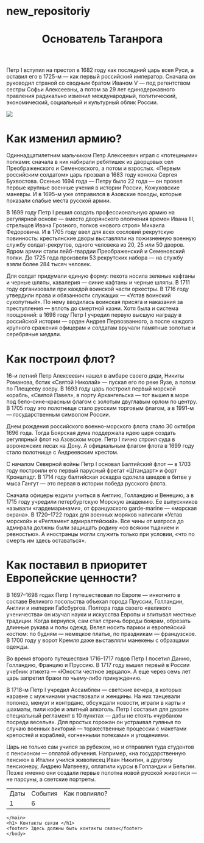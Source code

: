 # new_repositoriy
<html>
    <title>Кто основал Таганрог?</title>
    <body>
    <header><h1>Основатель Таганрога</h1></header>
    <main><p>Петр I вступил на престол в 1682 году как последний царь всея Руси, а оставил его в 1725-м — как первый российский император. Сначала он руководил страной со сводным братом Иваном V — под регентством сестры Софьи Алексеевны, а потом за 29 лет единодержавного правления радикально изменил международный, политический, экономический, социальный и культурный облик России.</p> 
        <img src="https://encrypted-tbn0.gstatic.com/images?q=tbn:ANd9GcTy9uTNSoIDojPwCnJU-moBWOLYurxeVuKZlA&usqp=CAU">
    <h1> Как изменил армию?</h1>
  <p>  Одиннадцатилетним мальчиком Петр Алексеевич играл с «потешными» полками: сначала в них набирали ребятишек из дворцовых сел Преображенского и Семеновского, а потом и взрослых. «Первым российским солдатом» царь прозвал в 1683 году конюха Сергея Бухвостова. Осенью 1694 года — Петру было 22 года — он провел первые крупные военные учения в истории России, Кожуховские маневры. И в 1695-м уже отправился в Азовские походы, которые показали слабые места русской армии.</p>

<P>В 1699 году Петр I решил создать профессиональную армию на регулярной основе — вместо дворянского ополчения времен Ивана III, стрельцов Ивана Грозного, полков «нового строя» Михаила Федоровича. И в 1705 году ввел для всех сословий рекрутскую повинность: крестьянские дворы выставляли на пожизненную военную службу солдат-рекрутов, одного человека из 20, 25 или 50 дворов. Ядром армии стали лейб-гвардии Преображенский и Семеновский полки. До 1725 года произвели 53 рекрутских набора — на службу взяли более 284 тысяч человек.</p>

<P>Для солдат придумали единую форму: пехота носила зеленые кафтаны и черные шляпы, кавалерия — синие кафтаны и черные шляпы. В 1711 году организовали при каждой воинской части оркестры. В 1716 году утвердили права и обязанности служащих — «Устав воинский сухопутный». По нему вводилась воинская присяга и наказания за преступления — вплоть до смертной казни. Хотя была и система поощрений: в 1698 году Петр I учредил первую высшую награду в российской истории — орден Андрея Первозванного, а после каждого крупного сражения офицерам и солдатам вручали памятные золотые и серебряные медали.</P>
    <h1>Как построил флот?</h1> <p>16-и летний Петр Алексеевич нашел в амбаре своего дяди, Никиты Романова, ботик «Святой Николай» — пускал его по реке Яузе, а потом по Плещееву озеру. В 1693 году царь построил первый морской корабль, «Святой Павел», в порту Архангельска — тот вышел в море под бело-сине-красным флагом с золотым двуглавым орлом по центру. В 1705 году это полотнище стало русским торговым флагом, а в 1991-м — государственным символом России.</p>

<p>Днем рождения российского военно-морского флота стало 30 октября 1696 года. Тогда Боярская дума поддержала идею царя создать регулярный флот на Азовском море. Петр I лично строил суда в воронежских лесах на Дону. А официальным флагом флота в 1699 году стало полотнище с Андреевским крестом.</p>

<p>С началом Северной войны Петр I основал Балтийский флот — в 1703 году построили его первый парусный фрегат «Штандарт» и форт Кронштадт. В 1714 году балтийская эскадра одолела шведов в битве у мыса Гангут — это первая в истории победа русского флота.</p>

<p>Сначала офицеры ездили учиться в Англию, Голландию и Венецию, а в 1715 году учредили петербургскую Морскую академию. Ее выпускников называли «гардемаринами», от французского garde-marine — «морская охрана». В 1720–1722 годах для военных моряков написали «Устав морской» и «Регламент адмиралтейский». Все чины от матроса до адмирала должны были защищать родину «со всяким тщанием и ревностью». А иностранцы могли служить только при условии, «что по смерть им здесь оставаться».</p>
    <h1> Как поставил в приоритет Европейские ценности?</h1>
   <p> В 1697–1698 годах Петр I путешествовал по Европе — инкогнито в составе Великого посольства объехал города Пруссии, Голландии, Англии и империи Габсбургов. Полтора года своего «великого ученичества» он изучал науки и искусства Европы и впитывал местные традиции. Когда вернулся, сам стал стричь бороды боярам, обрезать длинные рукава и полы одежд. Велел носить парики и европейский костюм: по будням — немецкое платье, по праздникам — французское. В 1700 году у ворот Кремля даже выставляли манекены с образцами одежды.</p>

<p>Во время второго путешествия 1716–1717 годов Петр I посетил Данию, Голландию, Францию и Пруссию. В 1717 году вышел первый в России учебник этикета — «Юности честное зерцало». А еще через семь лет царь запретил браки по чьему-либо принуждению.<p>

<p>В 1718-м Петр I учредил Ассамблеи — светские вечера, в которых наравне с мужчинами участвовали и женщины. На них танцевали полонез, менуэт и контрданс, обсуждали новости, играли в карты и шахматы, пили кофе и элитный алкоголь. Петр I составил для дворян специальный регламент в 10 пунктах — дабы не стоять «чурбаном посреди веселья». Для простых горожан он устраивал гулянья по случаю военных викторий — торжественные процессии с макетами крепостей и кораблей, «огненными потехами» и угощениями.</p>

<p>Царь не только сам учился за рубежом, но и отправлял туда студентов с пенсионом — оплатой обучения. Например, «на государственную пенсию» в Италии учился живописец Иван Никитин, а другому пенсионеру, Андрею Матвееву, оплатили курсы в Голландии и Бельгии. Позже именно они создали первые полотна новой русской живописи — не парсуны, а светские портреты.</p>
<table>
<tr> 
    <td> Даты      </td>
    <td> События </td>
    <td>Как повлияло?</td>
</tr>
<tr> 
    <td> 1 </td>
    <td> 6 </td>
</tr>
</table>

    </main>
    <h1> Контакты связи </h1>
    <footer> Здесь должны быть контакты связи</footer>
    </body>
</html>
